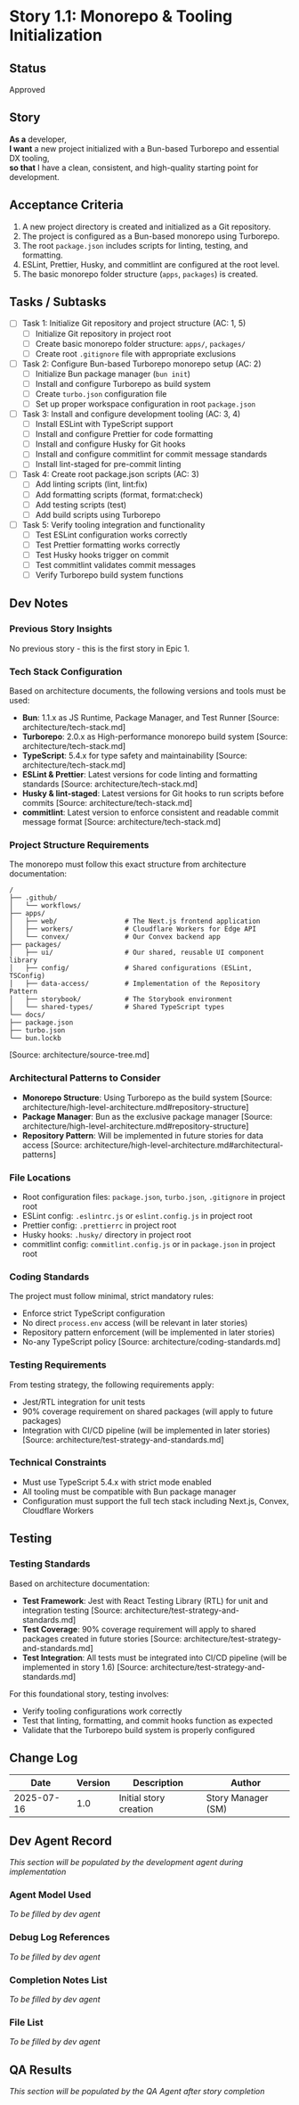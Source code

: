 # Story 1.1: Monorepo & Tooling Initialization

## Status
Approved

## Story
**As a** developer,  
**I want** a new project initialized with a Bun-based Turborepo and essential DX tooling,  
**so that** I have a clean, consistent, and high-quality starting point for development.

## Acceptance Criteria
1. A new project directory is created and initialized as a Git repository.
2. The project is configured as a Bun-based monorepo using Turborepo.
3. The root `package.json` includes scripts for linting, testing, and formatting.
4. ESLint, Prettier, Husky, and commitlint are configured at the root level.
5. The basic monorepo folder structure (`apps`, `packages`) is created.

## Tasks / Subtasks
- [ ] Task 1: Initialize Git repository and project structure (AC: 1, 5)
  - [ ] Initialize Git repository in project root
  - [ ] Create basic monorepo folder structure: `apps/`, `packages/`
  - [ ] Create root `.gitignore` file with appropriate exclusions
- [ ] Task 2: Configure Bun-based Turborepo monorepo setup (AC: 2)
  - [ ] Initialize Bun package manager (`bun init`)
  - [ ] Install and configure Turborepo as build system
  - [ ] Create `turbo.json` configuration file
  - [ ] Set up proper workspace configuration in root `package.json`
- [ ] Task 3: Install and configure development tooling (AC: 3, 4)
  - [ ] Install ESLint with TypeScript support
  - [ ] Install and configure Prettier for code formatting
  - [ ] Install and configure Husky for Git hooks
  - [ ] Install and configure commitlint for commit message standards
  - [ ] Install lint-staged for pre-commit linting
- [ ] Task 4: Create root package.json scripts (AC: 3)
  - [ ] Add linting scripts (lint, lint:fix)
  - [ ] Add formatting scripts (format, format:check)
  - [ ] Add testing scripts (test)
  - [ ] Add build scripts using Turborepo
- [ ] Task 5: Verify tooling integration and functionality
  - [ ] Test ESLint configuration works correctly
  - [ ] Test Prettier formatting works correctly
  - [ ] Test Husky hooks trigger on commit
  - [ ] Test commitlint validates commit messages
  - [ ] Verify Turborepo build system functions

## Dev Notes

### Previous Story Insights
No previous story - this is the first story in Epic 1.

### Tech Stack Configuration
Based on architecture documents, the following versions and tools must be used:
- **Bun**: 1.1.x as JS Runtime, Package Manager, and Test Runner [Source: architecture/tech-stack.md]
- **Turborepo**: 2.0.x as High-performance monorepo build system [Source: architecture/tech-stack.md]
- **TypeScript**: 5.4.x for type safety and maintainability [Source: architecture/tech-stack.md]
- **ESLint & Prettier**: Latest versions for code linting and formatting standards [Source: architecture/tech-stack.md]
- **Husky & lint-staged**: Latest versions for Git hooks to run scripts before commits [Source: architecture/tech-stack.md]
- **commitlint**: Latest version to enforce consistent and readable commit message format [Source: architecture/tech-stack.md]

### Project Structure Requirements
The monorepo must follow this exact structure from architecture documentation:
```plaintext
/
├── .github/
│   └── workflows/
├── apps/
│   ├── web/                 # The Next.js frontend application
│   ├── workers/             # Cloudflare Workers for Edge API
│   └── convex/              # Our Convex backend app
├── packages/
│   ├── ui/                  # Our shared, reusable UI component library
│   ├── config/              # Shared configurations (ESLint, TSConfig)
│   ├── data-access/         # Implementation of the Repository Pattern
│   ├── storybook/           # The Storybook environment
│   └── shared-types/        # Shared TypeScript types
└── docs/
├── package.json
├── turbo.json
└── bun.lockb
```
[Source: architecture/source-tree.md]

### Architectural Patterns to Consider
- **Monorepo Structure**: Using Turborepo as the build system [Source: architecture/high-level-architecture.md#repository-structure]
- **Package Manager**: Bun as the exclusive package manager [Source: architecture/high-level-architecture.md#repository-structure]
- **Repository Pattern**: Will be implemented in future stories for data access [Source: architecture/high-level-architecture.md#architectural-patterns]

### File Locations
- Root configuration files: `package.json`, `turbo.json`, `.gitignore` in project root
- ESLint config: `.eslintrc.js` or `eslint.config.js` in project root
- Prettier config: `.prettierrc` in project root
- Husky hooks: `.husky/` directory in project root
- commitlint config: `commitlint.config.js` or in `package.json` in project root

### Coding Standards
The project must follow minimal, strict mandatory rules:
- Enforce strict TypeScript configuration 
- No direct `process.env` access (will be relevant in later stories)
- Repository pattern enforcement (will be implemented in later stories)
- No-any TypeScript policy
[Source: architecture/coding-standards.md]

### Testing Requirements
From testing strategy, the following requirements apply:
- Jest/RTL integration for unit tests
- 90% coverage requirement on shared packages (will apply to future packages)
- Integration with CI/CD pipeline (will be implemented in later stories)
[Source: architecture/test-strategy-and-standards.md]

### Technical Constraints
- Must use TypeScript 5.4.x with strict mode enabled
- All tooling must be compatible with Bun package manager
- Configuration must support the full tech stack including Next.js, Convex, Cloudflare Workers

## Testing
### Testing Standards
Based on architecture documentation:
- **Test Framework**: Jest with React Testing Library (RTL) for unit and integration testing [Source: architecture/test-strategy-and-standards.md]
- **Test Coverage**: 90% coverage requirement will apply to shared packages created in future stories [Source: architecture/test-strategy-and-standards.md]
- **Test Integration**: All tests must be integrated into CI/CD pipeline (will be implemented in story 1.6) [Source: architecture/test-strategy-and-standards.md]

For this foundational story, testing involves:
- Verify tooling configurations work correctly
- Test that linting, formatting, and commit hooks function as expected
- Validate that the Turborepo build system is properly configured

## Change Log
| Date | Version | Description | Author |
|------|---------|-------------|---------|
| 2025-07-16 | 1.0 | Initial story creation | Story Manager (SM) |

## Dev Agent Record
*This section will be populated by the development agent during implementation*

### Agent Model Used
*To be filled by dev agent*

### Debug Log References
*To be filled by dev agent*

### Completion Notes List
*To be filled by dev agent*

### File List
*To be filled by dev agent*

## QA Results
*This section will be populated by the QA Agent after story completion*